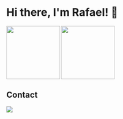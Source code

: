 # Hi there, I'm Rafael! 👋

<img align=left height='140px'  src = 'https://github-readme-stats.vercel.app/api?username=rafaelsilvabr&theme=midnight-purple&count_private=true&show_icons=true'>

<img align=center height='140px' src='https://github-readme-stats.vercel.app/api/top-langs/?username=rafaelsilvabr&theme=midnight-purple&hide=html&layout=compact' >


## Contact
<a href="https://www.linkedin.com/in/rafaelsilvabr">
  <img src="https://img.shields.io/badge/LinkedIn-0077B5?style=for-the-badge&logo=linkedin&logoColor=white" />
</a>

